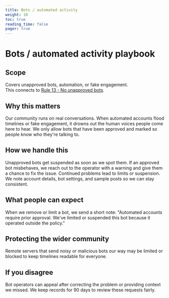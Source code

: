 ```yaml
---
title: Bots / automated activity
weight: 10
toc: true
reading_time: false
pager: true
---
```


# Bots / automated activity playbook

## Scope
Covers unapproved bots, automation, or fake engagement.  
This connects to [Rule 13 - No unapproved bots](/docs/policies/rules/13_bots/).

## Why this matters
Our community runs on real conversations. When automated accounts flood timelines or fake engagement, it drowns out the human voices people come here to hear. We only allow bots that have been approved and marked so people know who they're talking to.

## How we handle this
Unapproved bots get suspended as soon as we spot them. If an approved bot misbehaves, we reach out to the operator with a warning and give them a chance to fix the issue. Continued problems lead to limits or suspension. We note account details, bot settings, and sample posts so we can stay consistent.

## What people can expect
When we remove or limit a bot, we send a short note: "Automated accounts require prior approval. We've limited or suspended this bot because it operated outside the policy."

## Protecting the wider community
Remote servers that send noisy or malicious bots our way may be limited or blocked to keep timelines readable for everyone.

## If you disagree
Bot operators can appeal after correcting the problem or providing context we missed. We keep records for 90 days to review these requests fairly.
